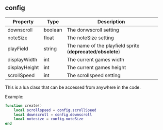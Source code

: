 ## config
| Property | Type | Description |
| --- | --- |----------- |
| downscroll | boolean | The donwscroll setting |
| noteSize | float | The noteSize setting |
| playField | string | The name of the playfield sprite (**deprecated**/**obsolete**) |
| displayWidth | int | The current games width |
| displayHeight | int | The current games height |
| scrollSpeed | int | The scrollspeed setting |

This is a lua class that can be accessed from anywhere in the code.

Example:
```lua
function create()
    local scrollspeed = config.scrollSpeed
    local downscroll = config.downscroll
    local notesize = config.noteSize
end
```